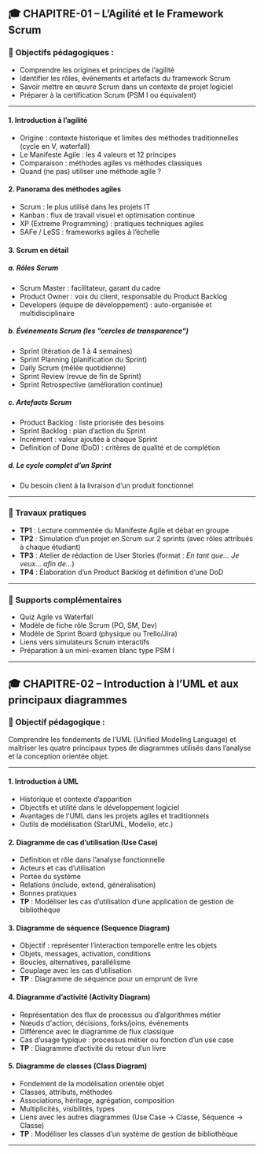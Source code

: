 ## 🎓 CHAPITRE-01 – L’Agilité et le Framework Scrum

### 🎯 Objectifs pédagogiques :

* Comprendre les origines et principes de l’agilité
* Identifier les rôles, événements et artefacts du framework Scrum
* Savoir mettre en œuvre Scrum dans un contexte de projet logiciel
* Préparer à la certification Scrum (PSM I ou équivalent)

---
#### 1. Introduction à l’agilité

* Origine : contexte historique et limites des méthodes traditionnelles (cycle en V, waterfall)
* Le Manifeste Agile : les 4 valeurs et 12 principes
* Comparaison : méthodes agiles vs méthodes classiques
* Quand (ne pas) utiliser une méthode agile ?

#### 2. Panorama des méthodes agiles

* Scrum : le plus utilisé dans les projets IT
* Kanban : flux de travail visuel et optimisation continue
* XP (Extreme Programming) : pratiques techniques agiles
* SAFe / LeSS : frameworks agiles à l’échelle

#### 3. Scrum en détail

##### a. Rôles Scrum

* Scrum Master : facilitateur, garant du cadre
* Product Owner : voix du client, responsable du Product Backlog
* Developers (équipe de développement) : auto-organisée et multidisciplinaire

##### b. Événements Scrum (les "cercles de transparence")

* Sprint (itération de 1 à 4 semaines)
* Sprint Planning (planification du Sprint)
* Daily Scrum (mêlée quotidienne)
* Sprint Review (revue de fin de Sprint)
* Sprint Retrospective (amélioration continue)

##### c. Artefacts Scrum

* Product Backlog : liste priorisée des besoins
* Sprint Backlog : plan d’action du Sprint
* Incrément : valeur ajoutée à chaque Sprint
* Definition of Done (DoD) : critères de qualité et de complétion

##### d. Le cycle complet d’un Sprint

* Du besoin client à la livraison d’un produit fonctionnel

---

### 🔧 Travaux pratiques

* **TP1** : Lecture commentée du Manifeste Agile et débat en groupe
* **TP2** : Simulation d’un projet en Scrum sur 2 sprints (avec rôles attribués à chaque étudiant)
* **TP3** : Atelier de rédaction de User Stories (format : *En tant que... Je veux... afin de...*)
* **TP4** : Élaboration d’un Product Backlog et définition d’une DoD

---

### 📌 Supports complémentaires

* Quiz Agile vs Waterfall
* Modèle de fiche rôle Scrum (PO, SM, Dev)
* Modèle de Sprint Board (physique ou Trello/Jira)
* Liens vers simulateurs Scrum interactifs
* Préparation à un mini-examen blanc type PSM I

---

## 🎓 CHAPITRE-02 – Introduction à l’UML et aux principaux diagrammes

### 🎯 Objectif pédagogique :

Comprendre les fondements de l’UML (Unified Modeling Language) et maîtriser les quatre principaux types de diagrammes utilisés dans l’analyse et la conception orientée objet.

---

#### 1. Introduction à UML

* Historique et contexte d’apparition
* Objectifs et utilité dans le développement logiciel
* Avantages de l’UML dans les projets agiles et traditionnels
* Outils de modélisation (StarUML, Modelio, etc.)

#### 2. Diagramme de cas d’utilisation (Use Case)

* Définition et rôle dans l’analyse fonctionnelle
* Acteurs et cas d’utilisation
* Portée du système
* Relations (include, extend, généralisation)
* Bonnes pratiques
* **TP** : Modéliser les cas d’utilisation d’une application de gestion de bibliothèque

#### 3. Diagramme de séquence (Sequence Diagram)

* Objectif : représenter l’interaction temporelle entre les objets
* Objets, messages, activation, conditions
* Boucles, alternatives, parallélisme
* Couplage avec les cas d’utilisation
* **TP** : Diagramme de séquence pour un emprunt de livre

#### 4. Diagramme d’activité (Activity Diagram)

* Représentation des flux de processus ou d’algorithmes métier
* Nœuds d'action, décisions, forks/joins, événements
* Différence avec le diagramme de flux classique
* Cas d’usage typique : processus métier ou fonction d’un use case
* **TP** : Diagramme d’activité du retour d’un livre

#### 5. Diagramme de classes (Class Diagram)

* Fondement de la modélisation orientée objet
* Classes, attributs, méthodes
* Associations, héritage, agrégation, composition
* Multiplicités, visibilités, types
* Liens avec les autres diagrammes (Use Case → Classe, Séquence → Classe)
* **TP** : Modéliser les classes d’un système de gestion de bibliothèque

---
